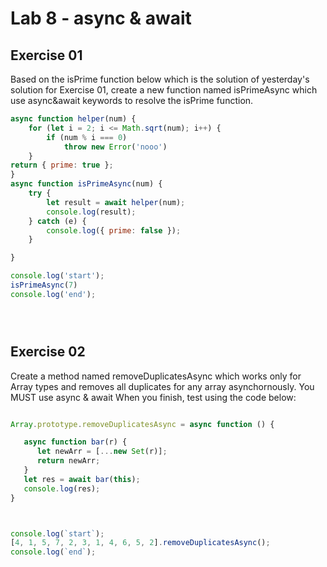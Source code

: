 # Lab 8 - async & await

## Exercise 01
Based on the isPrime function below which is the solution of yesterday's solution for Exercise 01, create a new function named isPrimeAsync which use async&await keywords to resolve the isPrime function.

```javascript
async function helper(num) {
    for (let i = 2; i <= Math.sqrt(num); i++) {
        if (num % i === 0) 
            throw new Error('nooo')
    }
return { prime: true };
}
async function isPrimeAsync(num) {
    try {
        let result = await helper(num);
        console.log(result);
    } catch (e) {
        console.log({ prime: false });
    }

}

console.log('start');
isPrimeAsync(7)
console.log('end');





```
## Exercise 02
Create a method named removeDuplicatesAsync which works only for Array types and removes all duplicates for any array asynchornously. You MUST use async & await When you finish, test using the code below:
```javascript

Array.prototype.removeDuplicatesAsync = async function () {

   async function bar(r) {
      let newArr = [...new Set(r)];
      return newArr;
   }
   let res = await bar(this);
   console.log(res);
}



console.log(`start`);
[4, 1, 5, 7, 2, 3, 1, 4, 6, 5, 2].removeDuplicatesAsync();
console.log(`end`);
```
